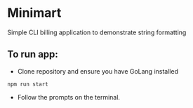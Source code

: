 # Minimart
Simple CLI billing application to demonstrate string formatting


## To run app:
- Clone repository and ensure you have GoLang installed

````shell
npm run start
````

- Follow the prompts on the terminal. 
